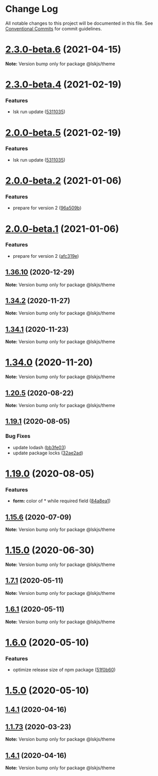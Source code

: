 # Change Log

All notable changes to this project will be documented in this file.
See [Conventional Commits](https://conventionalcommits.org) for commit guidelines.

# [2.3.0-beta.6](https://github.com/lskjs/ux/tree/master/packages/theme/compare/v2.3.0-beta.4...v2.3.0-beta.6) (2021-04-15)

**Note:** Version bump only for package @lskjs/theme





# [2.3.0-beta.4](https://github.com/lskjs/ux/tree/master/packages/theme/compare/v2.0.0-beta.4...v2.3.0-beta.4) (2021-02-19)


### Features

* lsk run update ([5311035](https://github.com/lskjs/ux/tree/master/packages/theme/commit/5311035a4a997dba9a2c4c5f10b9e46991756118))





# [2.0.0-beta.5](https://github.com/lskjs/ux/tree/master/packages/theme/compare/v2.0.0-beta.4...v2.0.0-beta.5) (2021-02-19)


### Features

* lsk run update ([5311035](https://github.com/lskjs/ux/tree/master/packages/theme/commit/5311035a4a997dba9a2c4c5f10b9e46991756118))





# [2.0.0-beta.2](https://github.com/lskjs/ux/tree/master/packages/theme/compare/v2.0.0-beta.1...v2.0.0-beta.2) (2021-01-06)


### Features

* prepare for version 2 ([96a509b](https://github.com/lskjs/ux/tree/master/packages/theme/commit/96a509ba00518803fe27868f19d329561aeaa650))





# [2.0.0-beta.1](https://github.com/lskjs/ux/tree/master/packages/theme/compare/v1.36.10...v2.0.0-beta.1) (2021-01-06)


### Features

* prepare for version 2 ([afc319e](https://github.com/lskjs/ux/tree/master/packages/theme/commit/afc319ec7bb9f1d4236ad02e951f295f6d79a3e9))





## [1.36.10](https://github.com/lskjs/ux/tree/master/packages/theme/compare/v1.36.9...v1.36.10) (2020-12-29)

**Note:** Version bump only for package @lskjs/theme





## [1.34.2](https://github.com/lskjs/ux/tree/master/packages/theme/compare/v1.34.1...v1.34.2) (2020-11-27)

**Note:** Version bump only for package @lskjs/theme





## [1.34.1](https://github.com/lskjs/ux/tree/master/packages/theme/compare/v1.34.0...v1.34.1) (2020-11-23)

**Note:** Version bump only for package @lskjs/theme





# [1.34.0](https://github.com/lskjs/ux/tree/master/packages/theme/compare/v1.33.0...v1.34.0) (2020-11-20)

**Note:** Version bump only for package @lskjs/theme





## [1.20.5](https://github.com/lskjs/ux/tree/master/packages/theme/compare/v1.20.4...v1.20.5) (2020-08-22)

**Note:** Version bump only for package @lskjs/theme





## [1.19.1](https://github.com/lskjs/ux/tree/master/packages/theme/compare/v1.19.0...v1.19.1) (2020-08-05)


### Bug Fixes

* update lodash ([bb3fe03](https://github.com/lskjs/ux/tree/master/packages/theme/commit/bb3fe03a1cacfe5599b406aeb6141a5d127a9d74))
* update package locks ([32ae2ad](https://github.com/lskjs/ux/tree/master/packages/theme/commit/32ae2ad9cfd0d1024ecc610f046acc8b01997ff2))





# [1.19.0](https://github.com/lskjs/ux/tree/master/packages/theme/compare/v1.18.4...v1.19.0) (2020-08-05)


### Features

* **form:** color of * while required field ([84a8ea1](https://github.com/lskjs/ux/tree/master/packages/theme/commit/84a8ea1a8244f1b15fb140d371c7f5d586b2603c))





## [1.15.6](https://github.com/lskjs/ux/tree/master/packages/theme/compare/v1.15.5...v1.15.6) (2020-07-09)

**Note:** Version bump only for package @lskjs/theme





# [1.15.0](https://github.com/lskjs/ux/tree/master/packages/theme/compare/v1.14.0...v1.15.0) (2020-06-30)

**Note:** Version bump only for package @lskjs/theme





## [1.7.1](https://github.com/lskjs/ux/tree/master/packages/theme/compare/v1.6.1...v1.7.1) (2020-05-11)

**Note:** Version bump only for package @lskjs/theme





## [1.6.1](https://github.com/lskjs/ux/tree/master/packages/theme/compare/v1.6.0...v1.6.1) (2020-05-11)

**Note:** Version bump only for package @lskjs/theme





# [1.6.0](https://github.com/lskjs/ux/tree/master/packages/theme/compare/v1.5.0...v1.6.0) (2020-05-10)


### Features

* optimize release size of npm package ([51f0b60](https://github.com/lskjs/ux/tree/master/packages/theme/commit/51f0b60a4a471b0b1da9232105a4cf23b720ec8c))





# [1.5.0](https://github.com/lskjs/ux/tree/master/packages/theme/compare/v1.1.94...v1.5.0) (2020-05-10)



## [1.4.1](https://github.com/lskjs/ux/tree/master/packages/theme/compare/v1.4.0...v1.4.1) (2020-04-16)



## [1.1.73](https://github.com/lskjs/ux/tree/master/packages/theme/compare/v1.1.72...v1.1.73) (2020-03-23)

**Note:** Version bump only for package @lskjs/theme





## [1.4.1](https://github.com/lskjs/ux/tree/master/packages/theme/compare/v1.4.0...v1.4.1) (2020-04-16)

**Note:** Version bump only for package @lskjs/theme
